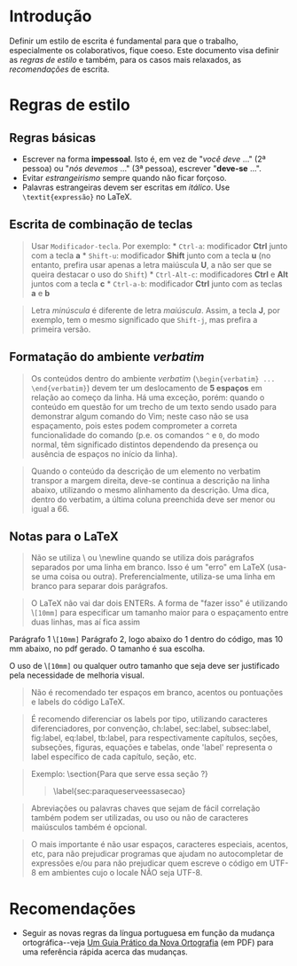 # Introdução #

Definir um estilo de escrita é fundamental para que o trabalho, especialmente os colaborativos, fique coeso. Este documento visa definir as _regras de estilo_ e também, para os casos mais relaxados, as _recomendações_ de escrita.


# Regras de estilo #

## Regras básicas ##

  * Escrever na forma **impessoal**. Isto é, em vez de "_você deve_ ..." (2ª pessoa) ou "_nós devemos_ ..." (3ª pessoa), escrever "**deve-se** ...".
  * Evitar _estrangeirismo_ sempre quando não ficar forçoso.
  * Palavras estrangeiras devem ser escritas em _itálico_. Use `\textit{expressão}` no LaTeX.

## Escrita de combinação de teclas ##

> Usar `Modificador-tecla`. Por exemplo:
    * `Ctrl-a`: modificador **Ctrl** junto com a tecla **a**
    * `Shift-u`: modificador **Shift** junto com a tecla **u** (no entanto, prefira usar apenas a letra maiúscula **U**, a não ser que se queira destacar o uso do `Shift`)
    * `Ctrl-Alt-c`: modificadores **Ctrl** e **Alt** juntos com a tecla **c**
    * `Ctrl-a-b`: modificador **Ctrl** junto com as teclas **a** e **b**

> Letra _minúscula_ é diferente de letra _maiúscula_. Assim, a tecla **J**, por exemplo, tem o mesmo significado que `Shift-j`, mas prefira a primeira versão.

## Formatação do ambiente _verbatim_ ##

> Os conteúdos dentro do ambiente _verbatim_ (`\begin{verbatim} ... \end{verbatim}`) devem ter um deslocamento de **5 espaços** em relação ao começo da linha. Há uma exceção, porém: quando o conteúdo em questão for um trecho de um texto sendo usado para demonstrar algum comando do Vim; neste caso não se usa espaçamento, pois estes podem comprometer a correta funcionalidade do comando (p.e. os comandos `^` e `0`, do modo normal, têm significado distintos dependendo da presença ou ausência de espaços no início da linha).

> Quando o conteúdo da descrição de um elemento no verbatim transpor a margem direita, deve-se continua a descrição na linha abaixo, utilizando o mesmo alinhamento da descrição. Uma dica, dentro do verbatim, a última coluna preenchida deve ser menor ou igual a 66.

## Notas para o LaTeX ##

> Não se utiliza \\ ou \newline quando se utiliza dois parágrafos separados por uma linha em branco. Isso é um "erro" em LaTeX (usa-se uma coisa ou outra).
> Preferencialmente, utiliza-se uma linha em branco para separar dois parágrafos.

> O LaTeX não vai dar dois ENTERs. A forma de "fazer isso" é  utilizando \\`[10mm]` para especificar um tamanho maior para o espaçamento entre duas linhas, mas aí fica assim

Parágrafo 1 \\`[10mm]`
Parágrafo 2, logo abaixo do 1 dentro do código, mas 10 mm abaixo, no pdf gerado. O tamanho é sua escolha.

O uso de \\`[10mm]` ou qualquer outro tamanho que seja deve ser justificado pela necessidade de melhoria visual.

> Não é recomendado ter espaços em branco, acentos ou pontuações e labels do código LaTeX.

> É recomendo diferenciar os labels por tipo, utilizando caracteres diferenciadores, por convenção, ch:label, sec:label, subsec:label, fig:label, eq:label, tb:label, para respectivamente capítulos, seções, subseções, figuras, equações e tabelas, onde 'label' representa o label específico de cada capítulo, seção, etc.

> Exemplo: \section{Para que serve essa seção ?}
> > \label{sec:paraqueserveessasecao}


> Abreviações ou palavras chaves que sejam de fácil correlação também podem ser utilizadas, ou uso ou não de caracteres maiúsculos também é opcional.

> O mais importante é não usar espaços, caracteres especiais, acentos, etc, para não prejudicar programas que ajudam no autocompletar de expressões e/ou para não prejudicar quem escreve o código em UTF-8 em ambientes cujo o locale NÃO seja UTF-8.

# Recomendações #

  * Seguir as novas regras da língua portuguesa em função da mudança ortográfica--veja [Um Guia Prático da Nova Ortografia](http://www.livrariamelhoramentos.com.br/Guia_Reforma_Ortografica_Melhoramentos.pdf) (em PDF) para uma referência rápida acerca das mudanças.